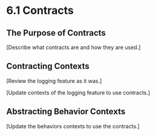 # 6.1  Contracts

## The Purpose of Contracts

\[Describe what contracts are and how they are used.]



## Contracting Contexts

\[Review the logging feature as it was.]

\[Update contexts of the logging feature to use contracts.]



## Abstracting Behavior Contexts

\[Update the behaviors contexts to use the contracts.]
